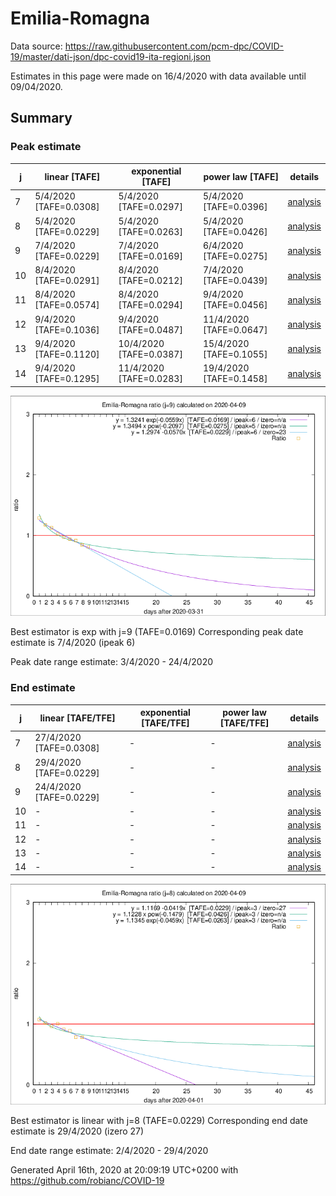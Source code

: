 # Emilia-Romagna


Data source: https://raw.githubusercontent.com/pcm-dpc/COVID-19/master/dati-json/dpc-covid19-ita-regioni.json

Estimates in this page were made on 16/4/2020 with data available until 09/04/2020.


## Summary 

### Peak estimate 
|j|linear [TAFE]|exponential [TAFE]|power law [TAFE]|details|
|---|----|-----------|---------|-------|
|7|5/4/2020 [TAFE=0.0308]|5/4/2020 [TAFE=0.0297]|5/4/2020 [TAFE=0.0396]|[analysis](COVID-19_emilia-romagna_j7_2020-04-09.md)|
|8|5/4/2020 [TAFE=0.0229]|5/4/2020 [TAFE=0.0263]|5/4/2020 [TAFE=0.0426]|[analysis](COVID-19_emilia-romagna_j8_2020-04-09.md)|
|9|7/4/2020 [TAFE=0.0229]|7/4/2020 [TAFE=0.0169]|6/4/2020 [TAFE=0.0275]|[analysis](COVID-19_emilia-romagna_j9_2020-04-09.md)|
|10|8/4/2020 [TAFE=0.0291]|8/4/2020 [TAFE=0.0212]|7/4/2020 [TAFE=0.0439]|[analysis](COVID-19_emilia-romagna_j10_2020-04-09.md)|
|11|8/4/2020 [TAFE=0.0574]|8/4/2020 [TAFE=0.0294]|9/4/2020 [TAFE=0.0456]|[analysis](COVID-19_emilia-romagna_j11_2020-04-09.md)|
|12|9/4/2020 [TAFE=0.1036]|9/4/2020 [TAFE=0.0487]|11/4/2020 [TAFE=0.0647]|[analysis](COVID-19_emilia-romagna_j12_2020-04-09.md)|
|13|9/4/2020 [TAFE=0.1120]|10/4/2020 [TAFE=0.0387]|15/4/2020 [TAFE=0.1055]|[analysis](COVID-19_emilia-romagna_j13_2020-04-09.md)|
|14|9/4/2020 [TAFE=0.1295]|11/4/2020 [TAFE=0.0283]|19/4/2020 [TAFE=0.1458]|[analysis](COVID-19_emilia-romagna_j14_2020-04-09.md)|

![best peak estimate](COVID-19_emilia-romagna_j9_2020-04-09.png)

Best estimator is exp with j=9 (TAFE=0.0169)
Corresponding peak date estimate is 7/4/2020 (ipeak 6)


Peak date range estimate: 3/4/2020 - 24/4/2020

### End estimate 
|j|linear [TAFE/TFE]|exponential [TAFE/TFE]|power law [TAFE/TFE]|details|
|---|----|-----------|---------|-------|
|7|27/4/2020 [TAFE=0.0308]|-|-|[analysis](COVID-19_emilia-romagna_j7_2020-04-09.md)|
|8|29/4/2020 [TAFE=0.0229]|-|-|[analysis](COVID-19_emilia-romagna_j8_2020-04-09.md)|
|9|24/4/2020 [TAFE=0.0229]|-|-|[analysis](COVID-19_emilia-romagna_j9_2020-04-09.md)|
|10|-|-|-|[analysis](COVID-19_emilia-romagna_j10_2020-04-09.md)|
|11|-|-|-|[analysis](COVID-19_emilia-romagna_j11_2020-04-09.md)|
|12|-|-|-|[analysis](COVID-19_emilia-romagna_j12_2020-04-09.md)|
|13|-|-|-|[analysis](COVID-19_emilia-romagna_j13_2020-04-09.md)|
|14|-|-|-|[analysis](COVID-19_emilia-romagna_j14_2020-04-09.md)|

![best zero estimate](COVID-19_emilia-romagna_j8_2020-04-09.png)

Best estimator is linear with j=8 (TAFE=0.0229)
Corresponding end date estimate is 29/4/2020 (izero 27)


End date range estimate: 2/4/2020 - 29/4/2020

Generated April 16th, 2020 at 20:09:19 UTC+0200 with https://github.com/robianc/COVID-19
